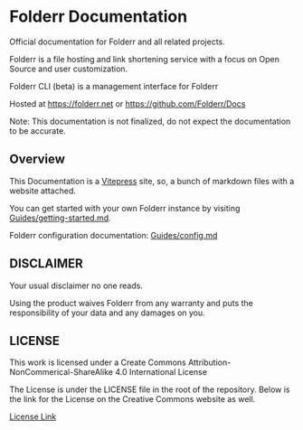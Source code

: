 # Folderr Documentation

Official documentation for Folderr and all related projects.

Folderr is a file hosting and link shortening service with a focus on Open Source and user customization.

Folderr CLI (beta) is a management interface for Folderr 

Hosted at https://folderr.net or https://github.com/Folderr/Docs

Note: This documentation is not finalized, do not expect the documentation to be accurate.

## Overview

This Documentation is a [Vitepress](https://vitepress.dev) site, so, a bunch of markdown files with a website attached.

You can get started with your own Folderr instance by visiting [Guides/getting-started.md](./Guides/Folderr/2.0.0/getting-started.md "Installing a Folderr instance").

Folderr configuration documentation: [Guides/config.md](./Guides/Folderr/2.0.0/config.md "Folderr Configuration")

## DISCLAIMER

Your usual disclaimer no one reads.

Using the product waives Folderr from any warranty and puts the responsibility of your data and any damages on you.

## LICENSE

This work is licensed under a Create Commons Attribution-NonCommerical-ShareAlike 4.0 International License

The License is under the LICENSE file in the root of the repository. Below is the link for the License on the Creative Commons website as well.

[License Link](https://creativecommons.org/licenses/by-nc-sa/4.0/ "CC BY-NC-SA 4.0")
